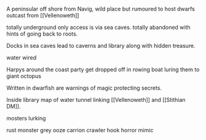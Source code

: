 A peninsular off shore from Navig, wild place but rumoured to host dwarfs outcast from [[Vellenoweth]]

totally underground only access is via sea caves.  totally abandoned with hints of going back to roots.

Docks in sea caves lead to caverns and library along with hidden treasure.   

water wired

Harpys around the coast party get dropped off in rowing boat luring them to giant octopus

Written in dwarfish are warnings of magic protecting secrets.

Inside library  map of water tunnel linking [[Vellenoweth]] and [[Stithian DM]].

mosters lurking

rust monster
grey ooze
carrion crawler
hook horror
mimic

